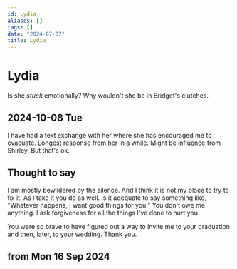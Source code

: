 ```yaml
---
id: Lydia
aliases: []
tags: []
date: "2024-07-07"
title: Lydia
---
```

# Lydia

Is she *stuck* emotionally? Why wouldn't she be in Bridget's clutches.

## 2024-10-08 Tue

I have had a text exchange with her where she has encouraged me to evacuate. Longest response from her in a while. Might be influence from Shirley. But that's ok.

## Thought to say

I am mostly bewildered by the silence. And I think it is not my place to try to fix it. As I take it you do as well. Is it adequate to say something like, "Whatever happens, I want good things for you." You don't owe me anything. I ask forgiveness for all the things I've done to hurt you.

You were so brave to have figured out a way to invite me to your graduation and then, later, to your wedding. Thank you.

## from Mon 16 Sep 2024
